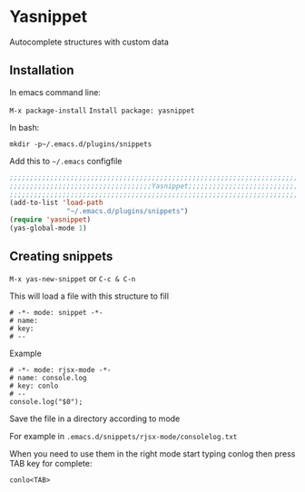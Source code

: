 <!-- TITLE: Snippets -->

# Yasnippet

Autocomplete structures with custom data

## Installation

In emacs command line:

`M-x package-install`
`Install package: yasnippet`

In bash:

`mkdir -p~/.emacs.d/plugins/snippets`

Add this to `~/.emacs` configfile

```lisp
;;;;;;;;;;;;;;;;;;;;;;;;;;;;;;;;;;;;;;;;;;;;;;;;;;;;;;;;;;;;;;;;;;;;;;;;;;;;;;;;;
;;;;;;;;;;;;;;;;;;;;;;;;;;;;;;;;;;;Yasnippet;;;;;;;;;;;;;;;;;;;;;;;;;;;;;;;;;;;;;
;;;;;;;;;;;;;;;;;;;;;;;;;;;;;;;;;;;;;;;;;;;;;;;;;;;;;;;;;;;;;;;;;;;;;;;;;;;;;;;;;
(add-to-list 'load-path
              "~/.emacs.d/plugins/snippets")
(require 'yasnippet)
(yas-global-mode 1)
```

## Creating snippets

`M-x yas-new-snippet` or `C-c & C-n`


This will load a file with this structure to fill

```text
# -*- mode: snippet -*-
# name: 
# key: 
# --
```

Example


```text
# -*- mode: rjsx-mode -*-
# name: console.log
# key: conlo
# --
console.log("$0");
```

Save the file in a directory according to mode

For example in `.emacs.d/snippets/rjsx-mode/consolelog.txt`

When you need to use them in the right mode start typing conlog then press TAB key for complete:

`conlo<TAB>`



